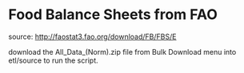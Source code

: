 # Food Balance Sheets from FAO

source: http://faostat3.fao.org/download/FB/FBS/E

download the All_Data_(Norm).zip file from Bulk Download menu into etl/source to run the script.

